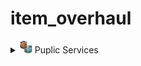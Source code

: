 # item_overhaul

<details>
<summary><img src="./doc/job_adertisements/puplic/icon_institutions_blank.png" width="20" /> Puplic Services</summary>

  (vanilla<img src="./doc/Screenshot_109.png" />)<img src="./doc/Screenshot_109.png" />

</details>
